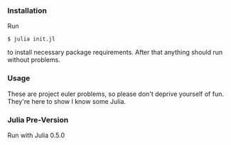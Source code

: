 ### Installation

Run

```
$ julia init.jl
```

to install necessary package requirements. After that anything should run without problems.


### Usage

These are project euler problems, so please don't deprive yourself of fun. They're here to show I know some Julia. 

### Julia Pre-Version

Run with Julia 0.5.0
